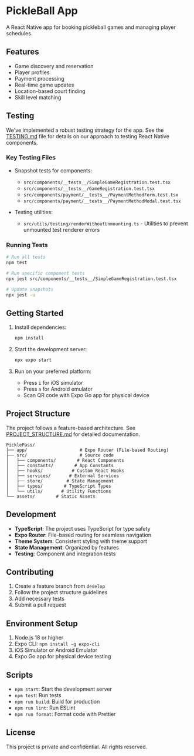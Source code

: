 # PickleBall App

A React Native app for booking pickleball games and managing player schedules.

## Features

- Game discovery and reservation
- Player profiles
- Payment processing
- Real-time game updates
- Location-based court finding
- Skill level matching

## Testing

We've implemented a robust testing strategy for the app. See the [TESTING.md](TESTING.md) file for details on our approach to testing React Native components.

### Key Testing Files

- Snapshot tests for components:
  - `src/components/__tests__/SimpleGameRegistration.test.tsx`
  - `src/components/__tests__/GameRegistration.test.tsx`
  - `src/components/payment/__tests__/PaymentMethodForm.test.tsx`
  - `src/components/payment/__tests__/PaymentMethodModal.test.tsx`

- Testing utilities:
  - `src/utils/testing/renderWithoutUnmounting.ts` - Utilities to prevent unmounted test renderer errors

### Running Tests

```bash
# Run all tests
npm test

# Run specific component tests
npx jest src/components/__tests__/SimpleGameRegistration.test.tsx

# Update snapshots
npx jest -u
```

## Getting Started

1. Install dependencies:
   ```bash
   npm install
   ```

2. Start the development server:
   ```bash
   npx expo start
   ```

3. Run on your preferred platform:
   - Press `i` for iOS simulator
   - Press `a` for Android emulator
   - Scan QR code with Expo Go app for physical device

## Project Structure

The project follows a feature-based architecture. See [PROJECT_STRUCTURE.md](PROJECT_STRUCTURE.md) for detailed documentation.

```
PicklePass/
├── app/                    # Expo Router (File-based Routing)
├── src/                    # Source code
│   ├── components/        # React Components
│   ├── constants/        # App Constants
│   ├── hooks/           # Custom React Hooks
│   ├── services/       # External Services
│   ├── store/         # State Management
│   ├── types/        # TypeScript Types
│   └── utils/       # Utility Functions
└── assets/        # Static Assets
```

## Development

- **TypeScript**: The project uses TypeScript for type safety
- **Expo Router**: File-based routing for seamless navigation
- **Theme System**: Consistent styling with theme support
- **State Management**: Organized by features
- **Testing**: Component and integration tests

## Contributing

1. Create a feature branch from `develop`
2. Follow the project structure guidelines
3. Add necessary tests
4. Submit a pull request

## Environment Setup

1. Node.js 18 or higher
2. Expo CLI: `npm install -g expo-cli`
3. iOS Simulator or Android Emulator
4. Expo Go app for physical device testing

## Scripts

- `npm start`: Start the development server
- `npm test`: Run tests
- `npm run build`: Build for production
- `npm run lint`: Run ESLint
- `npm run format`: Format code with Prettier

## License

This project is private and confidential. All rights reserved.